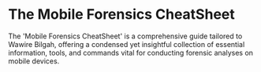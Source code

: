 # The Mobile Forensics CheatSheet
The 'Mobile Forensics CheatSheet' is a comprehensive guide tailored to Wawire Bilgah, offering a condensed yet insightful collection of essential information, tools, and commands vital for conducting forensic analyses on mobile devices.
